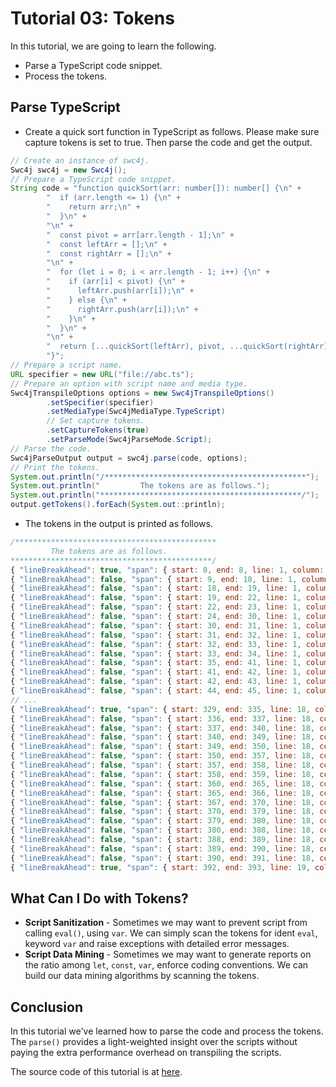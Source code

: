 # Tutorial 03: Tokens

In this tutorial, we are going to learn the following.

* Parse a TypeScript code snippet.
* Process the tokens.

## Parse TypeScript

* Create a quick sort function in TypeScript as follows. Please make sure capture tokens is set to true. Then parse the code and get the output.

```java
// Create an instance of swc4j.
Swc4j swc4j = new Swc4j();
// Prepare a TypeScript code snippet.
String code = "function quickSort(arr: number[]): number[] {\n" +
        "  if (arr.length <= 1) {\n" +
        "    return arr;\n" +
        "  }\n" +
        "\n" +
        "  const pivot = arr[arr.length - 1];\n" +
        "  const leftArr = [];\n" +
        "  const rightArr = [];\n" +
        "\n" +
        "  for (let i = 0; i < arr.length - 1; i++) {\n" +
        "    if (arr[i] < pivot) {\n" +
        "      leftArr.push(arr[i]);\n" +
        "    } else {\n" +
        "      rightArr.push(arr[i]);\n" +
        "    }\n" +
        "  }\n" +
        "\n" +
        "  return [...quickSort(leftArr), pivot, ...quickSort(rightArr)];\n" +
        "}";
// Prepare a script name.
URL specifier = new URL("file://abc.ts");
// Prepare an option with script name and media type.
Swc4jTranspileOptions options = new Swc4jTranspileOptions()
        .setSpecifier(specifier)
        .setMediaType(Swc4jMediaType.TypeScript)
        // Set capture tokens.
        .setCaptureTokens(true)
        .setParseMode(Swc4jParseMode.Script);
// Parse the code.
Swc4jParseOutput output = swc4j.parse(code, options);
// Print the tokens.
System.out.println("/*********************************************");
System.out.println("         The tokens are as follows.");
System.out.println("*********************************************/");
output.getTokens().forEach(System.out::println);
```

* The tokens in the output is printed as follows.

```js
/*********************************************
         The tokens are as follows.
*********************************************/
{ "lineBreakAhead": true, "span": { start: 0, end: 8, line: 1, column: 1 }, "type": "Function", "text": "function" }
{ "lineBreakAhead": false, "span": { start: 9, end: 18, line: 1, column: 10 }, "type": "IdentOther", "text": "quickSort" }
{ "lineBreakAhead": false, "span": { start: 18, end: 19, line: 1, column: 19 }, "type": "LParen", "text": "(" }
{ "lineBreakAhead": false, "span": { start: 19, end: 22, line: 1, column: 20 }, "type": "IdentOther", "text": "arr" }
{ "lineBreakAhead": false, "span": { start: 22, end: 23, line: 1, column: 23 }, "type": "Colon", "text": ":" }
{ "lineBreakAhead": false, "span": { start: 24, end: 30, line: 1, column: 25 }, "type": "IdentKnown", "text": "number" }
{ "lineBreakAhead": false, "span": { start: 30, end: 31, line: 1, column: 31 }, "type": "LBracket", "text": "[" }
{ "lineBreakAhead": false, "span": { start: 31, end: 32, line: 1, column: 32 }, "type": "RBracket", "text": "]" }
{ "lineBreakAhead": false, "span": { start: 32, end: 33, line: 1, column: 33 }, "type": "RParen", "text": ")" }
{ "lineBreakAhead": false, "span": { start: 33, end: 34, line: 1, column: 34 }, "type": "Colon", "text": ":" }
{ "lineBreakAhead": false, "span": { start: 35, end: 41, line: 1, column: 36 }, "type": "IdentKnown", "text": "number" }
{ "lineBreakAhead": false, "span": { start: 41, end: 42, line: 1, column: 42 }, "type": "LBracket", "text": "[" }
{ "lineBreakAhead": false, "span": { start: 42, end: 43, line: 1, column: 43 }, "type": "RBracket", "text": "]" }
{ "lineBreakAhead": false, "span": { start: 44, end: 45, line: 1, column: 45 }, "type": "LBrace", "text": "{" }
// ...
{ "lineBreakAhead": true, "span": { start: 329, end: 335, line: 18, column: 3 }, "type": "Return", "text": "return" }
{ "lineBreakAhead": false, "span": { start: 336, end: 337, line: 18, column: 10 }, "type": "LBracket", "text": "[" }
{ "lineBreakAhead": false, "span": { start: 337, end: 340, line: 18, column: 11 }, "type": "DotDotDot", "text": "..." }
{ "lineBreakAhead": false, "span": { start: 340, end: 349, line: 18, column: 14 }, "type": "IdentOther", "text": "quickSort" }
{ "lineBreakAhead": false, "span": { start: 349, end: 350, line: 18, column: 23 }, "type": "LParen", "text": "(" }
{ "lineBreakAhead": false, "span": { start: 350, end: 357, line: 18, column: 24 }, "type": "IdentOther", "text": "leftArr" }
{ "lineBreakAhead": false, "span": { start: 357, end: 358, line: 18, column: 31 }, "type": "RParen", "text": ")" }
{ "lineBreakAhead": false, "span": { start: 358, end: 359, line: 18, column: 32 }, "type": "Comma", "text": "," }
{ "lineBreakAhead": false, "span": { start: 360, end: 365, line: 18, column: 34 }, "type": "IdentOther", "text": "pivot" }
{ "lineBreakAhead": false, "span": { start: 365, end: 366, line: 18, column: 39 }, "type": "Comma", "text": "," }
{ "lineBreakAhead": false, "span": { start: 367, end: 370, line: 18, column: 41 }, "type": "DotDotDot", "text": "..." }
{ "lineBreakAhead": false, "span": { start: 370, end: 379, line: 18, column: 44 }, "type": "IdentOther", "text": "quickSort" }
{ "lineBreakAhead": false, "span": { start: 379, end: 380, line: 18, column: 53 }, "type": "LParen", "text": "(" }
{ "lineBreakAhead": false, "span": { start: 380, end: 388, line: 18, column: 54 }, "type": "IdentOther", "text": "rightArr" }
{ "lineBreakAhead": false, "span": { start: 388, end: 389, line: 18, column: 62 }, "type": "RParen", "text": ")" }
{ "lineBreakAhead": false, "span": { start: 389, end: 390, line: 18, column: 63 }, "type": "RBracket", "text": "]" }
{ "lineBreakAhead": false, "span": { start: 390, end: 391, line: 18, column: 64 }, "type": "Semi", "text": ";" }
{ "lineBreakAhead": true, "span": { start: 392, end: 393, line: 19, column: 1 }, "type": "RBrace", "text": "}" }
```

## What Can I Do with Tokens?

* **Script Sanitization** - Sometimes we may want to prevent script from calling `eval()`, using `var`. We can simply scan the tokens for ident `eval`, keyword `var` and raise exceptions with detailed error messages.
* **Script Data Mining** - Sometimes we may want to generate reports on the ratio among `let`, `const`, `var`, enforce coding conventions. We can build our data mining algorithms by scanning the tokens.

## Conclusion

In this tutorial we've learned how to parse the code and process the tokens. The `parse()` provides a light-weighted insight over the scripts without paying the extra performance overhead on transpiling the scripts.

The source code of this tutorial is at [here](../../src/test/java/com/caoccao/javet/swc4j/tutorials/Tutorial03Tokens.java).
